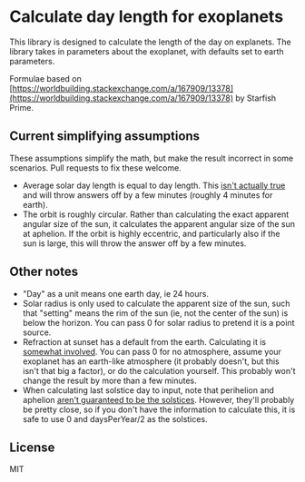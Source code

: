 # Calculate day length for exoplanets

This library is designed to calculate the length of the day on explanets. 
The library takes in parameters about the exoplanet, with defaults set to earth parameters. 

Formulae based on [https://worldbuilding.stackexchange.com/a/167909/13378](https://worldbuilding.stackexchange.com/a/167909/13378) by Starfish Prime.

## Current simplifying assumptions

These assumptions simplify the math, but make the result incorrect in some scenarios.
Pull requests to fix these welcome.

 - Average solar day length is equal to day length. This [isn't actually true](https://en.wikipedia.org/wiki/Equation_of_time#Equation_of_time) and will throw answers off by a few minutes (roughly 4 minutes for earth).
 - The orbit is roughly circular. Rather than calculating the exact apparent angular size of the sun, it calculates the apparent angular size of the sun at aphelion. If the orbit is highly eccentric, and particularly also if the sun is large, this will throw the answer off by a few minutes. 

## Other notes

 - "Day" as a unit means one earth day, ie 24 hours.
 - Solar radius is only used to calculate the apparent size of the sun, such that "setting" means the rim of the sun (ie, not the center of the sun) is below the horizon. You can pass 0 for solar radius to pretend it is a point source.
 - Refraction at sunset has a default from the earth. Calculating it is [somewhat involved](https://en.wikipedia.org/wiki/Atmospheric_refraction#Calculating_refraction). You can pass 0 for no atmosphere, assume your exoplanet has an earth-like atmosphere (it probably doesn't, but this isn't that big a factor), or do the calculation yourself. This probably won't change the result by more than a few minutes.
 - When calculating last solstice day to input, note that perihelion and aphelion [aren't guaranteed to be the solstices](https://en.wikipedia.org/wiki/Equation_of_time#Eccentricity_of_the_Earth's_orbit). However, they'll probably be pretty close, so if you don't have the information to calculate this, it is safe to use 0 and daysPerYear/2 as the solstices. 

## License
MIT 

